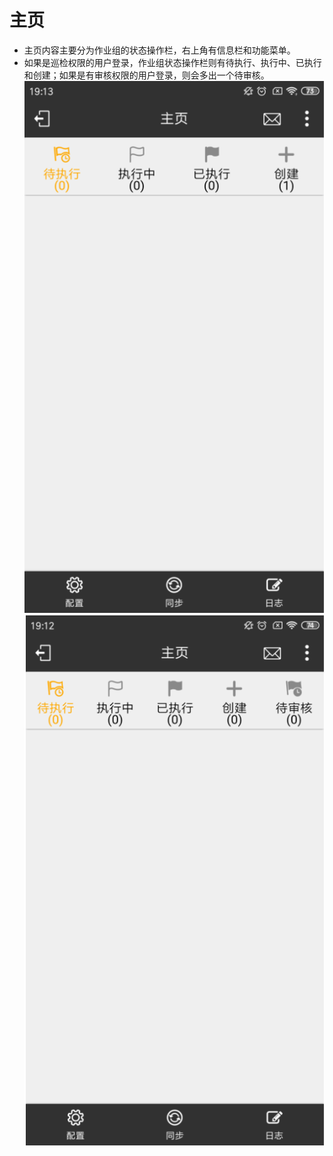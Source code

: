 # 主页

* 主页内容主要分为作业组的状态操作栏，右上角有信息栏和功能菜单。
* 如果是巡检权限的用户登录，作业组状态操作栏则有待执行、执行中、已执行和创建；如果是有审核权限的用户登录，则会多出一个待审核。
  ![zhongduan](./images/zhongduan13.png)
  ![zhongduan](./images/zhongduan14.png)
  